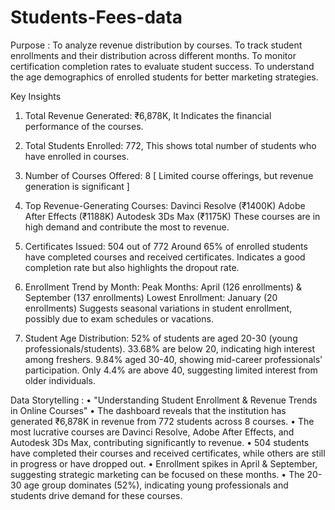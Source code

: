 # Students-Fees-data

Purpose : 
To analyze revenue distribution by courses. To track student enrollments and their distribution across different months. To monitor certification completion rates to evaluate student success. To understand the age demographics of enrolled students for better marketing strategies.

Key Insights
1.	Total Revenue Generated: ₹6,878K, It Indicates the financial performance of the courses.

3.	Total Students Enrolled: 772, This shows total number of students who have enrolled in courses.

4.	Number of Courses Offered: 8 [ Limited course offerings, but revenue generation is significant ]

5.	Top Revenue-Generating Courses:
Davinci Resolve (₹1400K)
Adobe After Effects (₹1188K)
Autodesk 3Ds Max (₹1175K)
These courses are in high demand and contribute the most to revenue.

6.	Certificates Issued: 504 out of 772
Around 65% of enrolled students have completed courses and received certificates.
Indicates a good completion rate but also highlights the dropout rate.

7.	Enrollment Trend by Month:
Peak Months: April (126 enrollments) & September (137 enrollments)
Lowest Enrollment: January (20 enrollments)
Suggests seasonal variations in student enrollment, possibly due to exam schedules or vacations.

8.	Student Age Distribution:
52% of students are aged 20-30 (young professionals/students).
33.68% are below 20, indicating high interest among freshers.
9.84% aged 30-40, showing mid-career professionals' participation.
Only 4.4% are above 40, suggesting limited interest from older individuals.

Data Storytelling :
•	"Understanding Student Enrollment & Revenue Trends in Online Courses" 
•	The dashboard reveals that the institution has generated ₹6,878K in revenue from 772 students across 8 courses. 
•	The most lucrative courses are Davinci Resolve, Adobe After Effects, and Autodesk 3Ds Max, contributing significantly to revenue. 
•	504 students have completed their courses and received certificates, while others are still in progress or have dropped out. 
•	Enrollment spikes in April & September, suggesting strategic marketing can be focused on these months. 
•	The 20-30 age group dominates (52%), indicating young professionals and students drive demand for these courses.



